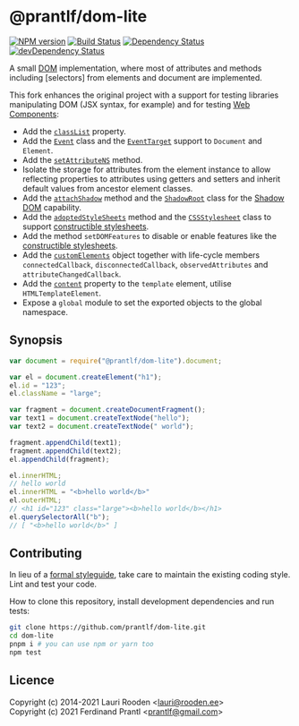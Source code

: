 # @prantlf/dom-lite

[![NPM version](https://badge.fury.io/js/%40prantlf%2Fdom-lite.svg)](http://badge.fury.io/js/%40prantlf%2Fdom-lite)
[![Build Status](https://github.com/prantlf/dom-lite/workflows/Test/badge.svg)](https://github.com/prantlf/dom-lite/actions)
[![Dependency Status](https://david-dm.org/prantlf/dom-lite.svg)](https://david-dm.org/prantlf/dom-lite)
[![devDependency Status](https://david-dm.org/prantlf/dom-lite/dev-status.svg)](https://david-dm.org/prantlf/dom-lite#info=devDependencies)

A small [DOM] implementation, where most of attributes and methods including [selectors] from elements and document are implemented.

This fork enhances the original project with a support for testing libraries manipulating DOM (JSX syntax, for example) and for testing [Web Components]:

* Add the [`classList`] property.
* Add the [`Event`] class and the [`EventTarget`] support to `Document` and `Element`.
* Add the [`setAttributeNS`] method.
* Isolate the storage for attributes from the element instance to allow reflecting properties to attributes using getters and setters and inherit default values from ancestor element classes.
* Add the [`attachShadow`] method and the [`ShadowRoot`] class for the [Shadow DOM] capability.
* Add the [`adoptedStyleSheets`] method and the [`CSSStylesheet`] class to support [constructible stylesheets].
* Add the method `setDOMFeatures` to disable or enable features like the [constructible stylesheets].
* Add the [`customElements`] object together with life-cycle members `connectedCallback`, `disconnectedCallback`, `observedAttributes` and `attributeChangedCallback`.
* Add the [`content`] property to the `template` element, utilise `HTMLTemplateElement`.
* Expose a `global` module to set the exported objects to the global namespace.

## Synopsis

```js
var document = require("@prantlf/dom-lite").document;

var el = document.createElement("h1");
el.id = "123";
el.className = "large";

var fragment = document.createDocumentFragment();
var text1 = document.createTextNode("hello");
var text2 = document.createTextNode(" world");

fragment.appendChild(text1);
fragment.appendChild(text2);
el.appendChild(fragment);

el.innerHTML;
// hello world
el.innerHTML = "<b>hello world</b>"
el.outerHTML;
// <h1 id="123" class="large"><b>hello world</b></h1>
el.querySelectorAll("b");
// [ "<b>hello world</b>" ]
```

## Contributing

In lieu of a [formal styleguide], take care to maintain the existing coding style. Lint and test your code.

How to clone this repository, install development dependencies and run tests:

```sh
git clone https://github.com/prantlf/dom-lite.git
cd dom-lite
pnpm i # you can use npm or yarn too
npm test
```

## Licence

Copyright (c) 2014-2021 Lauri Rooden &lt;lauri@rooden.ee&gt;<br>
Copyright (c) 2021 Ferdinand Prantl &lt;prantlf@gmail.com&gt;

[DOM]: https://dom.spec.whatwg.org/
[Web Components]: https://developer.mozilla.org/en-US/docs/Web/Web_Components
[`classList`]: https://developer.mozilla.org/en-US/docs/Web/API/Element/classList
[`Event`]: https://developer.mozilla.org/en-US/docs/Web/API/Event/Event
[`EventTarget`]: https://developer.mozilla.org/en-US/docs/Web/API/EventTarget
[`customElements`]: https://developer.mozilla.org/en-US/docs/Web/API/Window/customElements
[`setAttributeNS`]: https://developer.mozilla.org/en-US/docs/Web/API/Element/setAttributeNS
[`attachShadow`]: https://developer.mozilla.org/en-US/docs/Web/API/Element/attachShadow
[`ShadowRoot`]: https://developer.mozilla.org/en-US/docs/Web/API/ShadowRoot
[Shadow DOM]: https://developer.mozilla.org/en-US/docs/Web/Web_Components/Using_shadow_DOM
[`content`]: https://developer.mozilla.org/en-US/docs/Web/API/HTMLTemplateElement/content
[`adoptedStyleSheets`]: https://wicg.github.io/construct-stylesheets/#using-constructed-stylesheets
[`CSSStylesheet`]: https://developer.mozilla.org/en-US/docs/Web/API/CSSStyleSheet
[constructible stylesheets]: https://wicg.github.io/construct-stylesheets/
[formal styleguide]: https://github.com/litejs/litejs/wiki/Style-Guidelines
